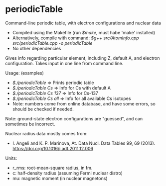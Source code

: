 # periodicTable

Command-line periodic table, with electron configurations and nuclear data

 * Compiled using the Makefile (run _$make_, must habe 'make' installed)
 * Alternatively, compile with command: _$g++ src/AtomInfo.cpp src/periodicTable.cpp -o periodicTable_
 * No other dependencies


Gives info regarding particular element, including Z, default A, and electron configuration. Takes input in one line from command line.


Usage: (examples)
 * _$./periodicTable_           =>  Prints periodic table
 * _$./periodicTable Cs_        =>  Info for Cs with default A
 * _$./periodicTable Cs 137_    =>  Info for Cs-137
 * _$./periodicTable Cs all_    =>  Info for all available Cs isotopes
 * Note: numbers come from online database, and have some errors, so should be checked if needed.


Note: ground-state electron configurations are "guessed", and can sometimes be incorrect.


Nuclear radius data mostly comes from:
 * I. Angeli and K. P. Marinova, At. Data Nucl. Data Tables 99, 69 (2013). https://doi.org/10.1016/j.adt.2011.12.006


Units:
 * r_rms: root-mean-square radius, in fm.
 * c: half-density radius (assuming Fermi nuclear distro)
 * mu: magnetic moment (in nuclear magnetons)
